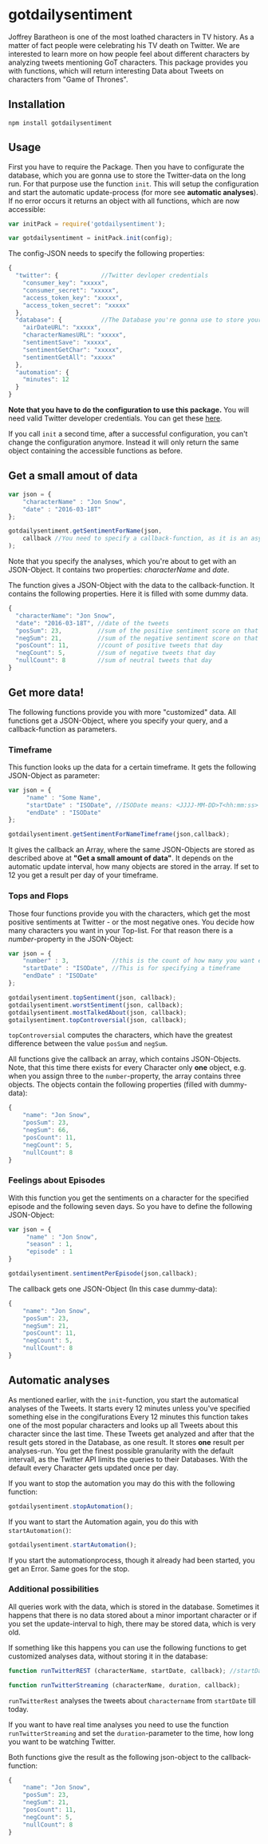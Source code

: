 # gotdailysentiment
Joffrey Baratheon is one of the most loathed characters in TV history. As a matter of fact people were celebrating his TV death on Twitter. We are interested to learn more on how people feel about different characters by analyzing tweets mentioning GoT characters. This package provides you with functions, which will return interesting Data about Tweets on characters from "Game of Thrones".

## Installation
```
npm install gotdailysentiment
```

## Usage
First you have to require the Package. Then you have to configurate the database, which you are gonna use to store the Twitter-data on the long run. For that purpose use the function `init`. This will setup the configuration and start the automatic update-process (for more see **automatic analyses**). If no error occurs it returns an object with all functions, which are now accessible: 
```javascript
var initPack = require('gotdailysentiment');

var gotdailysentiment = initPack.init(config);
```
The config-JSON needs to specify the following properties:
```javascript
{
  "twitter": {            //Twitter devloper credentials
    "consumer_key": "xxxxx",
    "consumer_secret": "xxxxx",
    "access_token_key": "xxxxx",
    "access_token_secret": "xxxxx"
  },
  "database": {           //The Database you're gonna use to store your data of the analyses
    "airDateURL": "xxxxx",
    "characterNamesURL": "xxxxx",
    "sentimentSave": "xxxxx",
    "sentimentGetChar": "xxxxx",
    "sentimentGetAll": "xxxxx"
  },
  "automation": {
    "minutes": 12
  }
}
```
**Note that you have to do the configuration to use this package.**
You will need valid Twitter developer credentials. You can get these [here](https://apps.twitter.com/).

If you call `init` a second time, after a successful configuration, you can't change the configuration anymore. Instead it will only return the same object containing the accessible functions as before.
## Get a small amout of data
```javascript
var json = {
    "characterName" : "Jon Snow",
    "date" : "2016-03-18T"
};

gotdailysentiment.getSentimentForName(json, 
    callback //You need to specify a callback-function, as it is an asynchronous call
);
```

Note that you specify the analyses, which you're about to get with an JSON-Object. It contains two properties: _characterName_ and _date_.

The function gives a JSON-Object with the data to the callback-function. It contains the following properties. Here it is filled with some dummy data.
```javascript
{
  "characterName": "Jon Snow", 
  "date": "2016-03-18T", //date of the tweets
  "posSum": 23,          //sum of the positive sentiment score on that given day
  "negSum": 21,          //sum of the negative sentiment score on that given day
  "posCount": 11,        //count of positive tweets that day
  "negCount": 5,         //sum of negative tweets that day
  "nullCount": 8         //sum of neutral tweets that day
}
```

## Get more data!
The following functions provide you with more "customized" data. All functions get a JSON-Object, where you specify your query, and a callback-function as parameters.

### Timeframe
This function looks up the data for a certain timeframe. It gets the following JSON-Object as parameter:
```javascript
var json = {
     "name" : "Some Name",
     "startDate" : "ISODate", //ISODate means: <JJJJ-MM-DD>T<hh:mm:ss>
     "endDate" : "ISODate"
};

gotdailysentiment.getSentimentForNameTimeframe(json,callback); 
```
It gives the callback an Array, where the same JSON-Objects are stored as described above at **"Get a small amount of data"**. It depends on the automatic update interval, how many objects are stored in the array. If set to 12 you get a result per day of your timeframe.

### Tops and Flops
Those four functions provide you with the characters, which get the most positive sentiments at Twitter - or the most negative ones.
You decide how many characters you want in your Top-list. For that reason there is a *number*-property in the JSON-Object:
```javascript
var json = {
    "number" : 3,            //this is the count of how many you want e.g. 3 for top3
    "startDate" : "ISODate", //This is for specifying a timeframe
    "endDate" : "ISODate"
};

gotdailysentiment.topSentiment(json, callback);
gotdailysentiment.worstSentiment(json, callback);
gotdailysentiment.mostTalkedAbout(json, callback);
gotailysentiment.topControversial(json, callback);
```

`topControversial` computes the characters, which have the greatest difference between the value `posSum` and `negSum`.

All functions give the callback an array, which contains JSON-Objects. 
Note, that this time there exists for every Character only **one** object, e.g. when you assign three to the `number`-property, the array contains three objects. The objects contain the following properties (filled with dummy-data):
```javascript
{
    "name": "Jon Snow",
    "posSum": 23,
    "negSum": 66,
    "posCount": 11,
    "negCount": 5,
    "nullCount": 8
}
```

### Feelings about Episodes
With this function you get the sentiments on a character for the specified episode and the following seven days. So you have to define the following JSON-Object:
```javascript
var json = {
     "name" : "Jon Snow",
     "season" : 1,
     "episode" : 1
}

gotdailysentiment.sentimentPerEpisode(json,callback);
```

The callback gets one JSON-Object (In this case dummy-data):
```javascript
{
    "name": "Jon Snow",
    "posSum": 23,
    "negSum": 21,
    "posCount": 11,
    "negCount": 5,
    "nullCount": 8
}
```

## Automatic analyses
As mentioned earlier, with the `init`-function, you start the automatical analyses of the Tweets. It starts every 12 minutes unless you've specified something else in the congifurations Every 12 minutes this function takes one of the most popular characters and looks up all Tweets about this character since the last time. These Tweets get analyzed and after that the result gets stored in the Database, as one result. It stores **one** result per analyses-run. You get the finest possible granularity with the default intervall, as the Twitter API limits the queries to their Databases. With the default every Character gets updated once per day.

If you want to stop the automation you may do this with the following function:
```javascript
gotdailysentiment.stopAutomation();
```
If you want to start the Automation again, you do this with `startAutomation()`:
```javascript
gotdailysentiment.startAutomation(); 
```

If you start the automationprocess, though it already had been started, you get an Error. Same goes for the stop.

### Additional possibilities
All queries work with the data, which is stored in the database. Sometimes it happens that there is no data stored about a minor important character or if you set the update-interval to high, there may be stored data, which is very old.

If something like this happens you can use the following functions to get customized analyses data, without storing it in the database:

```javascript
function runTwitterREST (characterName, startDate, callback); //startDate can be max 2 weeks in the past.

function runTwitterStreaming (characterName, duration, callback);
```
`runTwitterRest` analyses the tweets about `charactername` from `startDate` till today.

If you want to have real time analyses you need to use the function `runTwitterStreaming` and set the `duration`-parameter to the time, how long you want to be watching Twitter.

Both functions give the result as the following json-object to the callback-function:
```javascript
{
    "name": "Jon Snow",
    "posSum": 23,
    "negSum": 21,
    "posCount": 11,
    "negCount": 5,
    "nullCount": 8
}
```